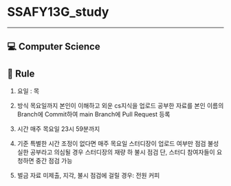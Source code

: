 # SSAFY13G_study #
----
💻 Computer Science 
----
📢 Rule 
----
1. 요일 : 목

2. 방식
목요일까지 본인이 이해하고 외운 cs지식을 업로드
공부한 자료를 본인 이름의 Branch에 Commit하여 main Branch에 Pull Request 등록

4. 시간
매주 목요일 23시 59분까지

5. 기준
특별한 시간 조정이 없다면 매주 목요일 스터디장이 업로드 여부만 점검
불성실한 공부라고 의심될 경우 스터디장의 재량 하 불시 점검
단, 스터디 참여자들이 요청하면 중간 점검 가능

6. 벌금
자료 미제출, 지각, 불시 점검에 걸릴 경우: 전원 커피 
